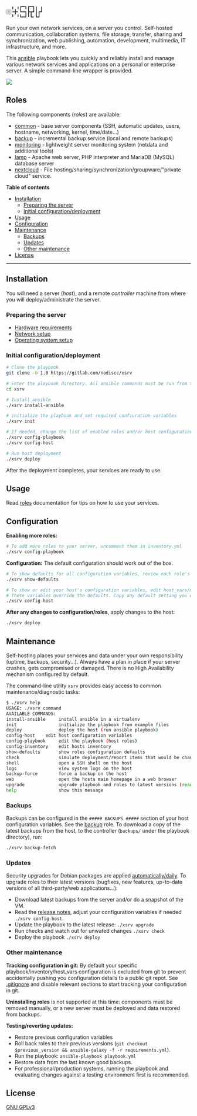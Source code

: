 ```
  ╻ ╻┏━┓┏━┓╻ ╻
░░╺╋╸┗━┓┣┳┛┃┏┛
  ╹ ╹┗━┛╹┗╸┗┛ 
```

Run your own network services, on a server you control. Self-hosted communication, collaboration systems, file storage, transfer, sharing and synchronization, web publishing, automation, development, multimedia, IT infrastructure, and more.

This [ansible](https://en.wikipedia.org/wiki/Ansible_(software)) playbook lets you quickly and reliably install and manage various network services and applications on a personal or enterprise server. A simple command-line wrapper is provided.

[![](https://gitlab.com/nodiscc/xsrv/badges/master/pipeline.svg)](https://gitlab.com/nodiscc/xsrv/commits/master)

## Roles

The following components (_roles_) are available:

- [common](https://gitlab.com/nodiscc/ansible-xsrv-common) - base server components (SSH, automatic updates, users, hostname, networking, kernel, time/date...)
- [backup](https://gitlab.com/nodiscc/ansible-xsrv-backup) - incremental backup service (local and remote backups)
- [monitoring](https://gitlab.com/nodiscc/ansible-xsrv-monitoring) - lightweight server monitoring system (netdata and additional tools)
- [lamp](https://gitlab.com/nodiscc/ansible-xsrv-lamp) - Apache web server, PHP interpreter and MariaDB (MySQL) database server
- [nextcloud](https://gitlab.com/nodiscc/ansible-xsrv-lamp) - File hosting/sharing/synchronization/groupware/"private cloud" service.

<!-- TODO demo screencast -->

**Table of contents**

<!-- MarkdownTOC -->

- [Installation](#installation)
  - [Preparing the server](#preparing-the-server)
  - [Initial configuration/deployment](#initial-configurationdeployment)
- [Usage](#usage)
- [Configuration](#configuration)
- [Maintenance](#maintenance)
  - [Backups](#backups)
  - [Updates](#updates)
  - [Other maintenance](#other-maintenance)
- [License](#license)

<!-- /MarkdownTOC -->

------------


## Installation

You will need a server (_host_), and a remote _controller_ machine from where you will deploy/administrate the server.


### Preparing the server

* [Hardware requirements](doc/hardware.md)
* [Network setup](doc/network.md)
* [Operating system setup](doc/operating-system.md)


### Initial configuration/deployment

```bash
# Clone the playbook
git clone -b 1.0 https://gitlab.com/nodiscc/xsrv

# Enter the playbook directory. All ansible commands must be run from this directory
cd xsrv

# Install ansible
./xsrv install-ansible

# initialize the playbook and set required confiuration variables
./xsrv init

# If needed, change the list of enabled roles and/or host configuration variables
./xsrv config-playbook
./xsrv config-host

# Run host deployment
./xsrv deploy
```

After the deployment completes, your services are ready to use.


## Usage

Read [roles](#roles) documentation for tips on how to use your services.


## Configuration

**Enabling more roles:**

```bash
# To add more roles to your server, uncomment them in inventory.yml
./xsrv config-playbook
```
**Configuration:** The default configuration should work out of the box.

```bash
# To show defaults for all configuration variables, review each role's default/main.yml
./xsrv show-defaults

# To show or edit your host's configuration variables, edit host_vars/my.example.org.yml
# These variables override the defaults. Copy any default setting you want to change here, and edit its value
./xsrv config-host
```

**After any changes to configuration/roles**, apply changes to the host: 

```bash
./xsrv deploy
```


## Maintenance

Self-hosting places your services and data under your own responsibility (uptime, backups, security...). Always have a plan in place if your server crashes, gets compromised or damaged. There is no High Availability mechanism configured by default.

The command-line utility `xsrv` provides easy access to common maintenance/diagnostic tasks:

```bash
$ ./xsrv help
USAGE: ./xsrv command
AVAILABLE COMMANDS:
install-ansible     install ansible in a virtualenv
init                initialize the playbook from example files
deploy              deploy the host (run ansible playbook)
config-host    edit host configuration variables
config-playbook     edit the playbook (host roles)
config-inventory    edit hosts inventory
show-defaults       show roles configuration defaults
check               simulate deployment/report items that would be changed
shell               open a SSH shell on the host
logs                view system logs on the host
backup-force        force a backup on the host
web                 open the hosts main homepage in a web browser
upgrade             upgrade playbook and roles to latest versions (read the release notes)
help                show this message
```

### Backups

Backups can be configured in the `##### BACKUPS #####` section of your host configuration variables. See the [backup](https://gitlab.com/nodiscc/ansible-xsrv-backup) role. To download a copy of the latest backups from the host, to the controller (`backups/` under the playbook directory), run:

```bash
./xsrv backup-fetch
```

### Updates

Security upgrades for Debian packages are applied [automatically/daily](https://gitlab.com/nodiscc/ansible-xsrv-common). To upgrade roles to their latest versions (bugfixes, new features, up-to-date versions of all third-party/web applications...):

- Download latest backups from the server and/or do a snapshot of the VM.
- Read the [release notes](releases), adjust your configuration variables if needed `./xsrv config-host`.
- Update the playbook to the latest release: `./xsrv upgrade`
- Run checks and watch out for unwated changes `./xsrv check`
- Deploy the playbook `./xsrv deploy`


### Other maintenance

**Tracking configuration in git:** By default your specific playbook/inventory/host_vars configuration is excluded from git to prevent accidentally pushing you configuration details to a public git repot. See [.gitignore](.gitignore) and disable relevant sections to start tracking your configuration in git.

**Uninstalling roles** is not supported at this time: components must be removed manually, or a new server must be deployed and data restored from backups.

**Testing/reverting updates:**

- Restore previous configuration variables
- Roll back roles to their previous versions (`git checkout $previous_version && ansible-galaxy -f -r requirements.yml`).
- Run the playbook:  `ansible-playbook playbook.yml`
- Restore data from the last known good backups.
- For professional/production systems, running the playbook and evaluating changes against a testing environment first is recommended.


## License

[GNU GPLv3](LICENSE)
